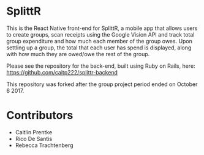 # SplittR

This is the React Native front-end for SplittR, a mobile app that allows users to create groups, scan receipts using the Google Vision API and track total group expenditure and how much each member of the group owes. Upon settling up a group, the total that each user has spend is displayed, along with how much they are owed/owe the rest of the group. 

Please see the repository for the back-end, built using Ruby on Rails, here: https://github.com/caitp222/splittr-backend

This repository was forked after the group project period ended on October 6 2017.

# Contributors
- Caitlin Prentke
- Rico De Santis
- Rebecca Trachtenberg

